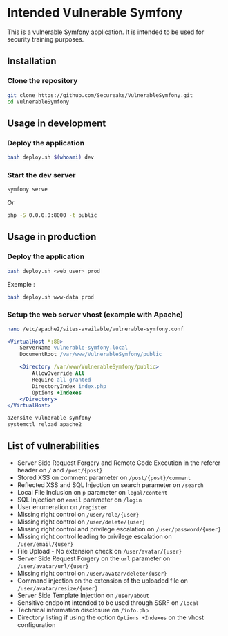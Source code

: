 # Intended Vulnerable Symfony

This is a vulnerable Symfony application. It is intended to be used for security training purposes.

## Installation

### Clone the repository

```bash
git clone https://github.com/Secureaks/VulnerableSymfony.git
cd VulnerableSymfony
```

## Usage in development

### Deploy the application

```bash
bash deploy.sh $(whoami) dev
```

### Start the dev server

```bash
symfony serve
```

Or

```bash
php -S 0.0.0.0:8000 -t public
```

## Usage in production

### Deploy the application

```bash
bash deploy.sh <web_user> prod
```

Exemple :

```bash
bash deploy.sh www-data prod
```

### Setup the web server vhost (example with Apache)

```bash
nano /etc/apache2/sites-available/vulnerable-symfony.conf
```

```apache
<VirtualHost *:80>
    ServerName vulnerable-symfony.local
    DocumentRoot /var/www/VulnerableSymfony/public

    <Directory /var/www/VulnerableSymfony/public>
        AllowOverride All
        Require all granted
        DirectoryIndex index.php
        Options +Indexes
    </Directory>
</VirtualHost>
```

```bash
a2ensite vulnerable-symfony
systemctl reload apache2
```

## List of vulnerabilities

- Server Side Request Forgery and Remote Code Execution in the referer header on `/` and `/post/{post}`
- Stored XSS on comment parameter on `/post/{post}/comment`
- Reflected XSS and SQL Injection on search parameter on `/search`
- Local File Inclusion on `p` parameter on `legal/content`
- SQL Injection on `email` parameter on `/login`
- User enumeration on `/register`
- Missing right control on `/user/role/{user}`
- Missing right control on `/user/delete/{user}`
- Missing right control and privilege escalation on `/user/password/{user}`
- Missing right control leading to privilege escalation on `/user/email/{user}`
- File Upload - No extension check on `/user/avatar/{user}`
- Server Side Request Forgery on the `url` parameter on `/user/avatar/url/{user}`
- Missing right control on `/user/avatar/delete/{user}`
- Command injection on the extension of the uploaded file on `/user/avatar/resize/{user}`
- Server Side Template Injection on `/user/about`
- Sensitive endpoint intended to be used through SSRF on `/local`
- Technical information disclosure on `/info.php`
- Directory listing if using the option `Options +Indexes` on the vhost configuration
